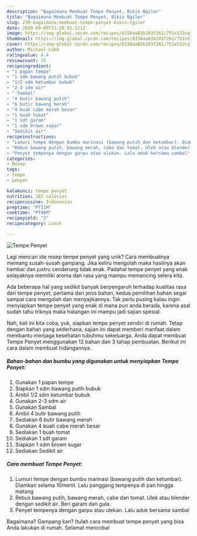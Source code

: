 ```yaml
---
description: "Bagaimana Membuat Tempe Penyet, Bikin Ngiler"
title: "Bagaimana Membuat Tempe Penyet, Bikin Ngiler"
slug: 239-bagaimana-membuat-tempe-penyet-bikin-ngiler
date: 2020-09-09T21:20:55.521Z
image: https://img-global.cpcdn.com/recipes/6150aa83b203f261/751x532cq70/tempe-penyet-foto-resep-utama.jpg
thumbnail: https://img-global.cpcdn.com/recipes/6150aa83b203f261/751x532cq70/tempe-penyet-foto-resep-utama.jpg
cover: https://img-global.cpcdn.com/recipes/6150aa83b203f261/751x532cq70/tempe-penyet-foto-resep-utama.jpg
author: Michael Cobb
ratingvalue: 4.4
reviewcount: 15
recipeingredient:
- "1 papan tempe"
- "1 sdm bawang putih bubuk"
- "1/2 sdm ketumbar bubuk"
- "2-3 sdm air"
- " Sambal"
- "4 butir bawang putih"
- "6 butir bawang merah"
- "4 buah cabe merah besar"
- "1 buah tomat"
- "1 sdt garam"
- "1 sdm brown sugar"
- "Sedikit air"
recipeinstructions:
- "Lumuri tempe dengan bumbu marinasi (bawang putih dan ketumbar). Diamkan selama 10menit. Lalu panggang tempenya di pan hingga matang"
- "Rebus bawang putih, bawang merah, cabe dan tomat. Ulek atau blender dengan sedikit air. Beri garam dan gula."
- "Penyet tempenya dengan garpu atau ulekan. Lalu aduk bersama sambal"
categories:
- Resep
tags:
- tempe
- penyet

katakunci: tempe penyet 
nutrition: 263 calories
recipecuisine: Indonesian
preptime: "PT11M"
cooktime: "PT46M"
recipeyield: "2"
recipecategory: Lunch

---
```



![Tempe Penyet](https://img-global.cpcdn.com/recipes/6150aa83b203f261/751x532cq70/tempe-penyet-foto-resep-utama.jpg)

Lagi mencari ide resep tempe penyet yang unik? Cara membuatnya memang susah-susah gampang. Jika keliru mengolah maka hasilnya akan hambar dan justru cenderung tidak enak. Padahal tempe penyet yang enak selayaknya memiliki aroma dan rasa yang mampu memancing selera kita.



Ada beberapa hal yang sedikit banyak berpengaruh terhadap kualitas rasa dari tempe penyet, pertama dari jenis bahan, kedua pemilihan bahan segar sampai cara mengolah dan menyajikannya. Tak perlu pusing kalau ingin menyiapkan tempe penyet yang enak di mana pun anda berada, karena asal sudah tahu triknya maka hidangan ini mampu jadi sajian spesial.


Nah, kali ini kita coba, yuk, siapkan tempe penyet sendiri di rumah. Tetap dengan bahan yang sederhana, sajian ini dapat memberi manfaat dalam membantu menjaga kesehatan tubuhmu sekeluarga. Anda dapat membuat Tempe Penyet menggunakan 12 bahan dan 3 tahap pembuatan. Berikut ini cara dalam membuat hidangannya.

<!--inarticleads1-->

##### Bahan-bahan dan bumbu yang digunakan untuk menyiapkan Tempe Penyet:

1. Gunakan 1 papan tempe
1. Siapkan 1 sdm bawang putih bubuk
1. Ambil 1/2 sdm ketumbar bubuk
1. Gunakan 2-3 sdm air
1. Gunakan  Sambal
1. Ambil 4 butir bawang putih
1. Sediakan 6 butir bawang merah
1. Gunakan 4 buah cabe merah besar
1. Sediakan 1 buah tomat
1. Sediakan 1 sdt garam
1. Siapkan 1 sdm brown sugar
1. Sediakan Sedikit air




<!--inarticleads2-->

##### Cara membuat Tempe Penyet:

1. Lumuri tempe dengan bumbu marinasi (bawang putih dan ketumbar). Diamkan selama 10menit. Lalu panggang tempenya di pan hingga matang
1. Rebus bawang putih, bawang merah, cabe dan tomat. Ulek atau blender dengan sedikit air. Beri garam dan gula.
1. Penyet tempenya dengan garpu atau ulekan. Lalu aduk bersama sambal




Bagaimana? Gampang kan? Itulah cara membuat tempe penyet yang bisa Anda lakukan di rumah. Selamat mencoba!
